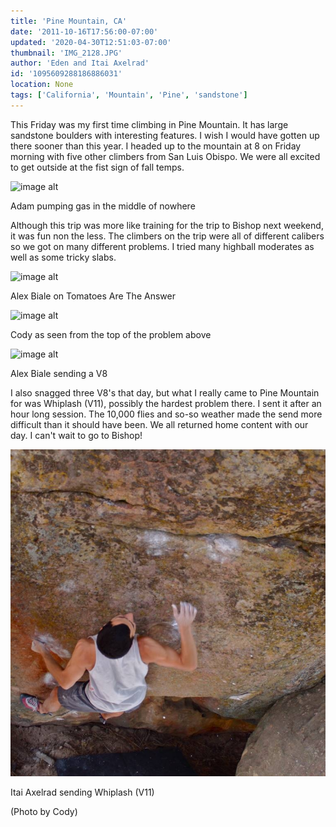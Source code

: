 ```yaml
---
title: 'Pine Mountain, CA'
date: '2011-10-16T17:56:00-07:00'
updated: '2020-04-30T12:51:03-07:00'
thumbnail: 'IMG_2128.JPG'
author: 'Eden and Itai Axelrad'
id: '1095609288186886031'
location: None
tags: ['California', 'Mountain', 'Pine', 'sandstone']
---
```


This Friday was my first time climbing in Pine Mountain. It has large sandstone boulders with interesting features. I wish I would have gotten up there sooner than this year. I headed up to the mountain at 8 on Friday morning with five other climbers from San Luis Obispo. We were all excited to get outside at the fist sign of fall temps. 

![image alt](/images/IMG_2128.JPG)

Adam pumping gas in the middle of nowhere

Although this trip was more like training for the trip to Bishop next weekend, it was fun non the less. The climbers on the trip were all of different calibers so we got on many different problems. I tried many highball moderates as well as some tricky slabs.

![image alt](/images/IMG_2180.jpg)

Alex Biale on Tomatoes Are The Answer

![image alt](/images/IMG_2188.jpg)

Cody as seen from the top of the problem above

![image alt](/images/IMG_2207.jpg)

Alex Biale sending a V8

I also snagged three V8's that day, but what I really came to Pine Mountain for was Whiplash (V11), possibly the hardest problem there. I sent it after an hour long session. The 10,000 flies and so-so weather made the send more difficult than it should have been. We all returned home content with our day. I can't wait to go to Bishop!

![image alt](/images/_phpfnwqxdPM_1318806321.jpg)

Itai Axelrad sending Whiplash (V11)

(Photo by Cody)
